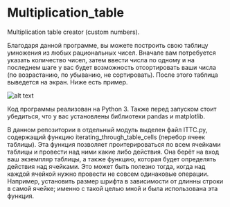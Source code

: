 # Multiplication_table
Multiplication table creator (custom numbers).

Благодаря данной программе, вы можете построить свою таблицу умножения из любых рациональных чисел. Вначале вам потребуется указать количество чисел, затем ввести числа по одному и на последнем шаге у вас будет возможность отсортировать ваши числа (по возрастанию, по убыванию, не сортировать). После этого таблица выведется на экран. Ниже есть пример.

![alt text](https://github.com/t0efL/Multiplication-Table-RU/blob/master/example.png)

Код программы реализован на Python 3. Также перед запуском стоит убедиться, что у вас установлены библиотеки pandas и matplotlib.

В данном репозитории в отдельный модуль выделен файл ITTC.py, содержащий функцию iterating_through_table_cells (перебор ячеек таблицы). Эта функция позволяет проитерироваться по всем ячейками таблицы и провести над ними какие либо действия. Она берёт на вход ваш экземпляр таблицы, а также функцию, которая будет определять действия над ячейками. Это может быть полезно тогда, когда над каждой ячейкой нужно провести не совсем одинаковые операции. Например, установить размер шрифта в зависимости от длинны строки в самой ячейке; именно с такой целью мной и была использована эта функция.
